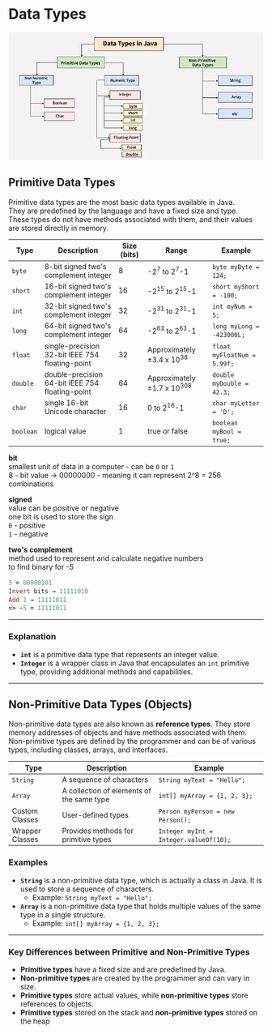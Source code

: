 # Data Types

![DataTypes.png](../../../../resources/DataTypes.png)
## Primitive Data Types

Primitive data types are the most basic data types available in Java.  
They are predefined by the language and have a fixed size and type.  
These types do not have methods associated with them, and their values are stored directly in memory.

| Type      | Description   | Size (bits) | Range                                 | Example                     |
| --------- |---------------| ----------- | ------------------------------------- | --------------------------- |
| `byte`    | 8-bit signed two's complement integer              | 8           | -2<sup>7</sup> to 2<sup>7</sup>-1     | `byte myByte = 124;`        |
| `short`   | 16-bit signed two's complement integer              | 16          | -2<sup>15</sup> to 2<sup>15</sup>-1   | `short myShort = -100;`     |
| `int`     | 32-bit signed two's complement integer              | 32          | -2<sup>31</sup> to 2<sup>31</sup>-1   | `int myNum = 5;`            |
| `long`    | 64-bit signed two's complement integer              | 64          | -2<sup>63</sup> to 2<sup>63</sup>-1   | `long myLong = -423000L;`   |
| `float`   | single-precision 32-bit IEEE 754 floating-point              | 32          | Approximately ±3.4 x 10<sup>38</sup>  | `float myFloatNum = 5.99f;` |
| `double`  | double-precision 64-bit IEEE 754 floating-point              | 64          | Approximately ±1.7 x 10<sup>308</sup> | `double myDouble = 42.3;`   |
| `char`    | single 16-bit Unicode character              | 16          | 0 to 2<sup>16</sup>-1                 | `char myLetter = 'D';`      |
| `boolean` | logical value | 1           | true or false                         | `boolean myBool = true;`    |

**bit**  
smallest unit of data in a computer - can be `0` or `1`  
8 - bit value -> 00000000 - meaning it can represent 2^8 = 256 combinations

**signed**  
value can be positive or negative  
one bit is used to store the sign  
`0` - positive  
`1` - negative

**two's complement**  
method used to represent and calculate negative numbers  
to find binary for -5
```ruby
5 = 00000101
Invert bits → 11111010
Add 1 → 11111011
=> -5 = 11111011
```
---

### Explanation

- **`int`** is a primitive data type that represents an integer value.
- **`Integer`** is a wrapper class in Java that encapsulates an `int` primitive type, providing additional methods and capabilities.

---

## Non-Primitive Data Types (Objects)

Non-primitive data types are also known as **reference types**. They store memory addresses of objects and have methods associated with them.  
Non-primitive types are defined by the programmer and can be of various types, including classes, arrays, and interfaces.

| Type            | Description                               | Example                                |
| --------------- | ----------------------------------------- | -------------------------------------- |
| `String`        | A sequence of characters                  | `String myText = "Hello";`             |
| `Array`         | A collection of elements of the same type | `int[] myArray = {1, 2, 3};`           |
| Custom Classes  | User-defined types                        | `Person myPerson = new Person();`      |
| Wrapper Classes | Provides methods for primitive types      | `Integer myInt = Integer.valueOf(10);` |

### Examples

- **`String`** is a non-primitive data type, which is actually a class in Java. It is used to store a sequence of characters.
    - Example: `String myText = "Hello";`
- **`Array`** is a non-primitive data type that holds multiple values of the same type in a single structure.
    - Example: `int[] myArray = {1, 2, 3};`

---

### Key Differences between Primitive and Non-Primitive Types

- **Primitive types** have a fixed size and are predefined by Java.
- **Non-primitive types** are created by the programmer and can vary in size.
- **Primitive types** store actual values, while **non-primitive types** store references to objects.
- **Primitive types** stored on the stack and **non-primitive types** stored on the heap